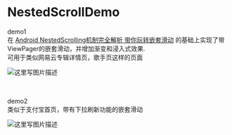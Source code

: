 # NestedScrollDemo
demo1 <br> 
 在 [ Android NestedScrolling机制完全解析 带你玩转嵌套滑动](http://blog.csdn.net/lmj623565791/article/details/52204039)
的基础上实现了带ViewPager的嵌套滑动，并增加渐变和浸入式效果.<br>
可用于类似网易云专辑详情页，歌手页这样的页面

![这里写图片描述](https://farm5.staticflickr.com/4013/35586396232_11bd04ed13_o.gif)

<br>
<br>
demo2 <br>
类似于支付宝首页，带有下拉刷新功能的嵌套滑动

![这里写图片描述](https://farm5.staticflickr.com/4235/35387004030_8532378a75_o.gif)

<br>
